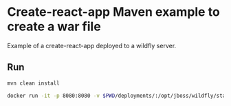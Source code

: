 # Create-react-app Maven example to create a war file

Example of a create-react-app deployed to a wildfly server.

## Run

```bash
mvn clean install

docker run -it -p 8080:8080 -v $PWD/deployments/:/opt/jboss/wildfly/standalone/deployments/ jboss/wildfly
```

